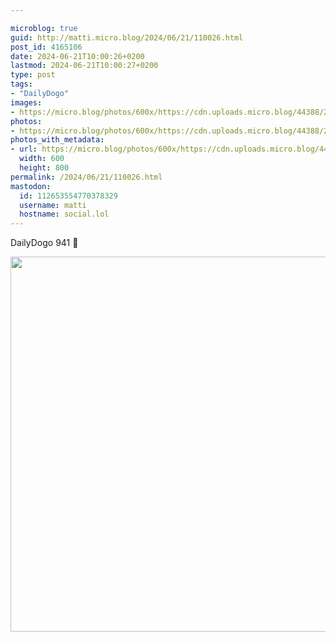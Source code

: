```yaml
---

microblog: true
guid: http://matti.micro.blog/2024/06/21/110026.html
post_id: 4165106
date: 2024-06-21T10:00:26+0200
lastmod: 2024-06-21T10:00:27+0200
type: post
tags:
- "DailyDogo"
images:
- https://micro.blog/photos/600x/https://cdn.uploads.micro.blog/44388/2024/1cce63877c6845c19e364b6a8d548e44.jpg
photos:
- https://micro.blog/photos/600x/https://cdn.uploads.micro.blog/44388/2024/1cce63877c6845c19e364b6a8d548e44.jpg
photos_with_metadata:
- url: https://micro.blog/photos/600x/https://cdn.uploads.micro.blog/44388/2024/1cce63877c6845c19e364b6a8d548e44.jpg
  width: 600
  height: 800
permalink: /2024/06/21/110026.html
mastodon:
  id: 112653554770378329
  username: matti
  hostname: social.lol
---
```

DailyDogo 941 🐶

<img src="/media/uploads/2024/1cce63877c6845c19e364b6a8d548e44.jpg" width="600" alt="" />

